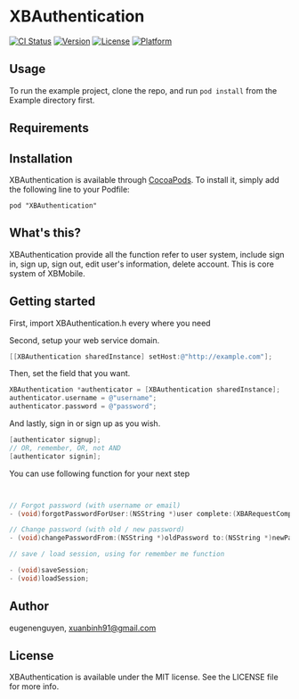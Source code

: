 # XBAuthentication

[![CI Status](http://img.shields.io/travis/eugenenguyen/XBAuthentication.svg?style=flat)](https://travis-ci.org/eugenenguyen/XBAuthentication)
[![Version](https://img.shields.io/cocoapods/v/XBAuthentication.svg?style=flat)](http://cocoadocs.org/docsets/XBAuthentication)
[![License](https://img.shields.io/cocoapods/l/XBAuthentication.svg?style=flat)](http://cocoadocs.org/docsets/XBAuthentication)
[![Platform](https://img.shields.io/cocoapods/p/XBAuthentication.svg?style=flat)](http://cocoadocs.org/docsets/XBAuthentication)

## Usage

To run the example project, clone the repo, and run `pod install` from the Example directory first.

## Requirements

## Installation

XBAuthentication is available through [CocoaPods](http://cocoapods.org). To install
it, simply add the following line to your Podfile:

    pod "XBAuthentication"

## What's this?

XBAuthentication provide all the function refer to user system, include sign in, sign up, sign out, edit user's information, delete account. This is core system of XBMobile.

## Getting started

First, import XBAuthentication.h every where you need

Second, setup your web service domain.

```objective-c
[[XBAuthentication sharedInstance] setHost:@"http://example.com"];
```

Then, set the field that you want.

```objective-c
XBAuthentication *authenticator = [XBAuthentication sharedInstance];
authenticator.username = @"username";
authenticator.password = @"password";
```

And lastly, sign in or sign up as you wish.

```objective-c
[authenticator signup];
// OR, remember, OR, not AND
[authenticator signin];
```

You can use following function for your next step

```objective-c


// Forgot password (with username or email)
- (void)forgotPasswordForUser:(NSString *)user complete:(XBARequestCompletion)completion;

// Change password (with old / new password)
- (void)changePasswordFrom:(NSString *)oldPassword to:(NSString *)newPassword complete:(XBARequestCompletion)completion;

// save / load session, using for remember me function

- (void)saveSession;
- (void)loadSession;


```

## Author

eugenenguyen, xuanbinh91@gmail.com

## License

XBAuthentication is available under the MIT license. See the LICENSE file for more info.

